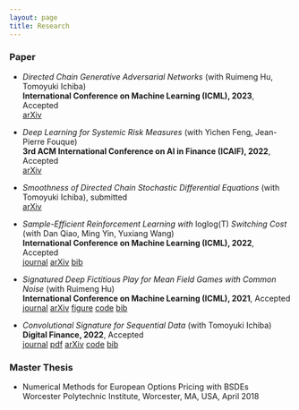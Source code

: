 ```yaml
---
layout: page
title: Research
---
```


### Paper
* *Directed Chain Generative Adversarial Networks* (with Ruimeng Hu, Tomoyuki Ichiba)\
  **International Conference on Machine Learning (ICML), 2023**, Accepted  
  [<span class="label label-grey">arXiv</span>](https://arxiv.org/abs/2304.13131)
  
* *Deep Learning for Systemic Risk Measures* (with Yichen Feng, Jean-Pierre Fouque)\
  **3rd ACM International Conference on AI in Finance (ICAIF), 2022**, Accepted  
  [<span class="label label-grey">arXiv</span>](https://arxiv.org/abs/2207.00739)
  
* *Smoothness of Directed Chain Stochastic Differential Equations* (with Tomoyuki Ichiba), submitted  
  [<span class="label label-grey">arXiv</span>](https://arxiv.org/abs/2202.09354)

* *Sample-Efficient Reinforcement Learning with* loglog(T) *Switching Cost* (with Dan Qiao, Ming Yin, Yuxiang Wang)\
  **International Conference on Machine Learning (ICML), 2022**, Accepted  
  [<span class="label label-grey">journal</span>](https://proceedings.mlr.press/v162/qiao22a.html)
  [<span class="label label-grey">arXiv</span>](https://arxiv.org/abs/2202.06385)
  [<span class="label label-grey">bib</span>](pmlr-v162-qiao22a.bib)


* *Signatured Deep Fictitious Play for Mean Field Games with Common Noise* (with Ruimeng Hu)\
  **International Conference on Machine Learning (ICML), 2021**, Accepted  
  [<span class="label label-grey">journal</span>](http://proceedings.mlr.press/v139/min21a.html) 
  [<span class="label label-grey">arXiv</span>](https://arxiv.org/abs/2106.03272) 
  [<span class="label label-grey">figure</span>](SigDFP_icml.png) 
  [<span class="label label-grey">code</span>](https://github.com/mmin0/SigDFP) 
  [<span class="label label-grey">bib</span>](pmlr-v139-min21a.bib)
  
* *Convolutional Signature for Sequential Data* (with Tomoyuki Ichiba) \
  **Digital Finance, 2022**, Accepted  
  [<span class="label label-grey">journal</span>](https://link.springer.com/article/10.1007/s42521-022-00049-7) 
  [<span class="label label-grey">pdf</span>](https://rdcu.be/cKGjc) 
  [<span class="label label-grey">arXiv</span>](https://arxiv.org/abs/2009.06719) 
  [<span class="label label-grey">code</span>](https://github.com/mmin0/CNNSig)
  [<span class="label label-grey">bib</span>](conv_sig.bib)


### Master Thesis
* Numerical Methods for European Options Pricing with BSDEs  
Worcester Polytechnic Institute, Worcester, MA, USA, April 2018 

